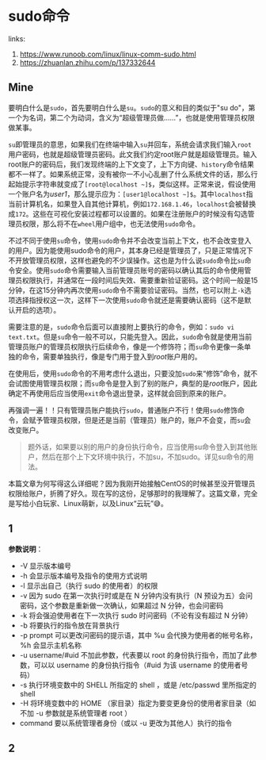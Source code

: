 # sudo命令

links:

1. <https://www.runoob.com/linux/linux-comm-sudo.html>
2. <https://zhuanlan.zhihu.com/p/137332644>



## Mine

要明白什么是`sudo`，首先要明白什么是`su`。`sudo`的意义和目的类似于"su do"，第一个为名词，第二个为动词，含义为“超级管理员做……”，也就是使用管理员权限做某事。

`su`即管理员的意思，如果我们在终端中输入`su`并回车，系统会请求我们输入`root`用户密码，也就是超级管理员密码。此文我们约定root账户就是超级管理员。输入root账户的密码后，我们发现终端的上下文变了，上下方向键、`history`命令结果都不一样了。如果系统正常，没有被你一不小心乱删了什么系统文件的话，那么行起始提示字符串就变成了`[root@localhost ~]$`，类似这样。正常来说，假设使用一个账户名为*user1*，那么提示应为：`[user1@localhost ~]$`。其中`localhost`指当前计算机名，如果登入自其他计算机，例如`172.168.1.46`，`localhost`会被替换成`172`。这些在可视化安装过程都可以设置的。如果在注册账户的时候没有勾选管理员权限，那么将不在`wheel`用户组中，也无法使用`sudo`命令。

不过不同于使用`su`命令，使用`sudo`命令并不会改变当前上下文，也不会改变登入的用户。因为能使用sudo命令的用户，其本身已经是管理员了，只是正常情况下不开放管理员权限，这样也避免的不少误操作。这也是为什么说`sudo`命令比`su`命令安全。使用`sudo`命令需要输入当前管理员账号的密码以确认其后的命令使用管理员权限执行，并通常在一段时间后失效、需要重新验证密码。这个时间一般是15分钟，在这15分钟内再次使用`sudo`命令不需要验证密码。当然，也可以附上`-k`选项选择指授权这一次，这样下一次使用`sudo`命令就还是需要确认密码（这不是默认开启的选项）。

需要注意的是，`sudo`命令后面可以直接附上要执行的命令，例如：`sudo vi text.txt`。但是`su`命令一般不可以，只能先登入。因此，`sudo`命令就是使用当前管理员账户的管理员权限执行后续命令，像是一个修饰符；而`su`命令更像一条单独的命令，需要单独执行，像是专门用于登入到*root*账户用的。

在使用后，使用`sudo`命令的不用考虑什么退出，只要没加`sudo`来“修饰”命令，就不会试图使用管理员权限；而`su`命令是登入到了别的账户，典型的是*root*账户，因此确定不再使用后应当使用`exit`命令退出登录，这样就会回到原来的账户。

再强调一遍！！只有管理员账户能执行`sudo`，普通账户不行！使用`sudo`修饰命令，会赋予管理员权限，但是还是当前（管理员）账户的，账户不会变，而`su`会改变账户。

> 题外话，如果要以别的用户的身份执行命令，应当使用su命令登入到其他账户，然后在那个上下文环境中执行，不加su，不加sudo。详见su命令的用法。

本篇文章为何写得这么详细呢？因为我刚开始接触CentOS的时候甚至没开管理员权限给账户，折腾了好久。现在写的这份，足够那时的我理解了。这篇文章，完全是写给小白玩家、Linux萌新，以及Linux“云玩”:sweat_smile:。

## 1

**参数说明**：

- -V 显示版本编号
- -h 会显示版本编号及指令的使用方式说明
- -l 显示出自己（执行 sudo 的使用者）的权限
- -v 因为 sudo 在第一次执行时或是在 N 分钟内没有执行（N 预设为五）会问密码，这个参数是重新做一次确认，如果超过 N 分钟，也会问密码
- -k 将会强迫使用者在下一次执行 sudo 时问密码（不论有没有超过 N 分钟）
- -b 将要执行的指令放在背景执行
- -p prompt 可以更改问密码的提示语，其中 %u 会代换为使用者的帐号名称， %h 会显示主机名称
- -u username/#uid 不加此参数，代表要以 root 的身份执行指令，而加了此参数，可以以 username 的身份执行指令（#uid 为该 username 的使用者号码）
- -s 执行环境变数中的 SHELL 所指定的 shell ，或是 /etc/passwd 里所指定的 shell
- -H 将环境变数中的 HOME （家目录）指定为要变更身份的使用者家目录（如不加 -u 参数就是系统管理者 root ）
- command 要以系统管理者身份（或以 -u 更改为其他人）执行的指令

## 2

